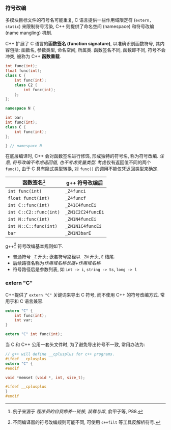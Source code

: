 ### 符号改编

多模块目标文件的符号名可能重复, C 语言提供一些作用域限定符 (`extern, static`) 来限制符号污染, C++ 则提供了命名空间 (namespace) 和符号改编 (name mangling) 机制. 

C++ 扩展了 C 语言的**函数签名 (function signature)**, 以准确识别函数符号, 其内容包括: 函数名, 参数类型, 命名空间, 所属类. 函数签名不同, 函数即不同, 符号不会冲突, 被称为 C++ **函数重载**.

```cpp
int func(int);
float func(int);
class C {
	int func(int);
	class C2 {
		int func(int);
	};
};

namespace N {

int bar;
int func(int);
class C {
	int func(int);
};

} // namespace N
```

在底层编译时, C++ 会对函数签名进行修饰, 形成独特的符号名, 称为符号改编. *注意, 符号改编不考虑返回值, 也不考虑变量类型*. 考虑仅有返回值不同的两个 `func()`, 由于 C 具有隐式类型转换, 对 `func()` 的调用不能仅凭返回类型来确定.

| 函数签名[^1]           | g++ 符号改编后    |
| ---------------------- | ----------------- |
| `int func(int)`        | `_Z4funci`        |
| `float funct(int)`     | `_Z4funcf`        |
| `int C::func(int)`     | `_Z41C4funcEi`    |
| `int C::C2::func(int)` | `_ZN1C2C24funcEi` |
| `int N::func(int)`     | `_ZN1N4funcEi`    |
| `int N::C::func(int)`  | `_ZN1N1C4funcEi`  |
| `bar`                  | `_ZN1N3barE`                  |

[^1]: 例子来源于 *程序员的自我修养--链接, 装载与库*, 俞甲子等, P88.

g++[^2] 符号改编基本规则如下.
- 普通符号 `_Z` 开头; 嵌套符号路径以 `_ZN` 开头, `E` 结尾.
- 后续路径名称为*作用域名称长度+作用域名称*
- 符号路径后是参数列表, 如 `int -> i`, `string -> Ss`, `long -> l`

[^2]: 不同编译器的符号改编规则可能不同, 可使用 `c++filt` 等工具反解析符号.

### extern "C"

C++提供了 `extern "C"` 关键词来导出 C 符号, 而不使用 C++ 的符号改编方式. 常用于和 C 语言兼容.

```c
extern "C" {
	int func(int);
	int var;
}

extern "C" int func(int);
```

当 C 和 C++ 公用一套头文件时, 为了避免导出符号不一致, 常用办法为:

```c
// g++ will define __cplusplus for c++ programs.
#ifdef __cplusplus 
extern "C" {
#endif

void *memset (void *, int, size_t);

#ifdef __cplusplus
}
#endif
```
